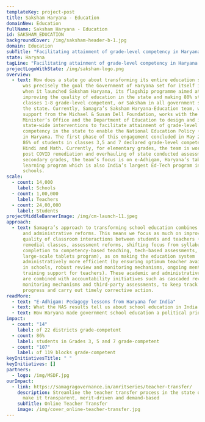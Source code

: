 ```yaml
---
templateKey: project-post
title: Saksham Haryana - Education
domainNew: Education
fullName: Saksham Haryana - Education
id: SAKSHAM_EDUCATION
backgroundCover: /img/saksham-header-b-1.jpg
domain: Education
subTitle: "Facilitating attainment of grade-level competency in Haryana "
state: Haryana
tagLine: "Facilitating attainment of grade-level competency in Haryana "
projectLogoWithState: /img/saksham-logo.png
overview:
  - text: How does a state go about transforming its entire education system? This
      was precisely the goal the Government of Haryana set for itself in 2017,
      when it launched Saksham Haryana, its flagship programme aimed at
      improving the quality of education in the state and making 80% students in
      classes 1-8 grade-level competent, or Saksham in all government schools in
      the state. Currently, Samagra’s Saksham Haryana-Education team, with
      support from the Michael & Susan Dell Foundation, works with the Chief
      Minister’s Office and the Department of Education to design and implement
      state-wide interventions to facilitate attainment of grade-level
      competency in the state to enable the National Education Policy (NEP) 2020
      in Haryana. The first phase of this engagement concluded in May 2019, with
      86% of students in classes 3,5 and 7 declared grade-level competent in
      Hindi and Math. Currently, for elementary grades, the team is working on
      post COVID remediation and overhauling of state conducted assessments. In
      secondary grades, the team’s focus is on e-Adhigam, Haryana’s tablet based
      learning program which is also India’s largest Ed-Tech program in govt
      schools.
scale:
  - count: 14,000
    label: Schools
  - count: 1,00,000
    label: Teachers
  - count: 24,00,000
    label: Students
projectMiddleBannerImage: /img/cm-launch-11.jpeg
approach:
  - text: Samagra’s approach to transforming school education combines both academic
      and administrative reforms. This means we focus as much on improving the
      quality of classroom interactions between students and teachers (through
      remedial classes, assessment reforms, shifting focus from syllabus
      completion to competency-based teaching, tech-based assessments,
      large-scale tablets program), as on making the education system
      administratively more efficient (by ensuring optimum teacher availability
      in schools, robust review and monitoring mechanisms, ongoing mentoring and
      training support for teachers). These academic and administrative reforms
      are combined with accountability initiatives such as cascaded review and
      monitoring mechanisms and third-party assessments, to keep track of
      progress and carry out timely corrective action.
readMore:
  - text: "E-Adhigam: Pedagogy lessons from Haryana for India"
  - text: What the NAS results tell us about school education in India
  - text: How Haryana made government school education a political priority
impact:
  - count: "14"
    label: of 22 districts grade-competent
  - count: 86%
    label: students in Grades 3, 5 and 7 grade-competent
  - count: "107"
    label: of 119 blocks grade-competent
keyInitiativesTitle: " "
keyInitiatives: []
partners:
  - logo: /img/MSDF.jpg
ourImpact:
  - link: https://samagragovernance.in/amritseries/teacher-transfer/
    description: Streamline the teacher transfer process in the state of Haryana to
      make it transparent, merit-driven and demand-based
    subTitle: Online Teacher Transfer
    image: /img/cover_online-teacher-transfer.jpg
---
```

